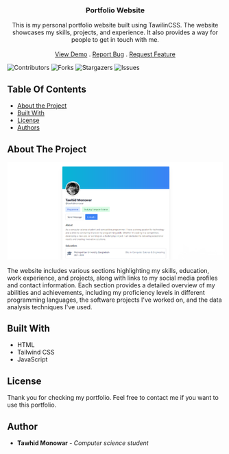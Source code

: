 <p align="center">
  <h3 align="center">Portfolio Website</h3>

  <p align="center">
    This is my personal portfolio website built using TawilinCSS. The website showcases my skills, projects, and experience. It also provides a way for people to get in touch with me.
    <br/>
    <br/>
    <a href="https://tawhidmonowar.github.io/profile">View Demo</a>
    .
    <a href="https://github.com/tawhidmonowar/profile/issues">Report Bug</a>
    .
    <a href="https://github.com/tawhidmonowar/profile/issues">Request Feature</a>
  </p>
</p>

![Contributors](https://img.shields.io/github/contributors/tawhidmonowar/profile?color=dark-green) ![Forks](https://img.shields.io/github/forks/tawhidmonowar/profile?style=social) ![Stargazers](https://img.shields.io/github/stars/tawhidmonowar/profile?style=social) ![Issues](https://img.shields.io/github/issues/tawhidmonowar/profile)

## Table Of Contents

* [About the Project](#about-the-project)
* [Built With](#built-with)
* [License](#license)
* [Authors](#author)

## About The Project

![screenshot_profile](./app/res/img/screenshot_profile.png)

The website includes various sections highlighting my skills, education, work experience, and projects, along with links to my social media profiles and contact information. Each section provides a detailed overview of my abilities and achievements, including my proficiency levels in different programming languages, the software projects I've worked on, and the data analysis techniques I've used.

## Built With

* HTML
* Tailwind CSS
* JavaScript

## License

Thank you for checking my portfolio. Feel free to contact me if you want to use this portfolio.

## Author

* **Tawhid Monowar** - *Computer science student*
